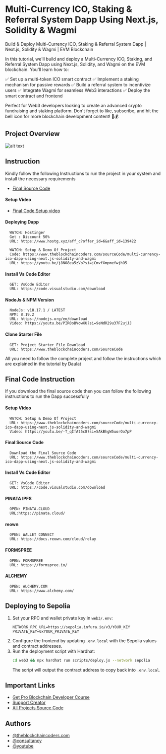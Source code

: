# Multi-Currency ICO, Staking & Referral System Dapp Using Next.js, Solidity & Wagmi

Build & Deploy Multi-Currency ICO, Staking & Referral System Dapp | Next.js, Solidity & Wagmi | EVM Blockchain

In this tutorial, we'll build and deploy a Multi-Currency ICO, Staking, and Referral System Dapp using Next.js, Solidity, and Wagmi on the EVM blockchain. You'll learn how to:

✅ Set up a multi-token ICO smart contract
✅ Implement a staking mechanism for passive rewards
✅ Build a referral system to incentivize users
✅ Integrate Wagmi for seamless Web3 interactions
✅ Deploy the smart contract and frontend

Perfect for Web3 developers looking to create an advanced crypto fundraising and staking platform. Don't forget to like, subscribe, and hit the bell icon for more blockchain development content! 🚀💰

## Project Overview

![alt text](https://www.daulathussain.com/wp-content/uploads/2025/03/Build-Deploy-Multi-Currency-ICO-Staking-Referral-System-Dapp.jpg)

## Instruction

Kindly follow the following Instructions to run the project in your system and install the necessary requirements

- [Final Source Code](https://www.theblockchaincoders.com/sourceCode/multi-currency-ico-dapp-using-next.js-solidity-and-wagmi)

#### Setup Video

- [Final Code Setup video](https://youtu.be/-T_qIfAt5c8?si=SAkBhgW5uorOo7pP)

#### Deploying Dapp

```
  WATCH: Hostinger
  Get : Discount 50%
  URL: https://www.hostg.xyz/aff_c?offer_id=6&aff_id=139422
```

```
  WATCH: Setup & Demo Of Project
  Code: https://www.theblockchaincoders.com/sourceCode/multi-currency-ico-dapp-using-next.js-solidity-and-wagmi
  URL: https://youtu.be/j8NO8ea5zVo?si=jCmvfXmpmefwjhO5
```

#### Install Vs Code Editor

```
  GET: VsCode Editor
  URL: https://code.visualstudio.com/download
```

#### NodeJs & NPM Version

```
  NodeJs: v18.17.1 / LATEST
  NPM: 8.19.2
  URL: https://nodejs.org/en/download
  Video: https://youtu.be/PIR0oBVowXU?si=9eNdR29u37F2ujJJ
```

#### Clone Starter File

```
  GET: Project Starter File Download
  URL: https://www.theblockchaincoders.com/SourceCode
```

All you need to follow the complete project and follow the instructions which are explained in the tutorial by Daulat

## Final Code Instruction

If you download the final source code then you can follow the following instructions to run the Dapp successfully

#### Setup Video

```
  WATCH: Setup & Demo Of Project
  URL: https://www.theblockchaincoders.com/sourceCode/multi-currency-ico-dapp-using-next.js-solidity-and-wagmi
  Video: https://youtu.be/-T_qIfAt5c8?si=SAkBhgW5uorOo7pP
```

#### Final Source Code

```
  Download the Final Source Code
  URL: https://www.theblockchaincoders.com/sourceCode/multi-currency-ico-dapp-using-next.js-solidity-and-wagmi
```

#### Install Vs Code Editor

```
  GET: VsCode Editor
  URL: https://code.visualstudio.com/download
```

#### PINATA IPFS

```
  OPEN: PINATA.CLOUD
  URL:https://pinata.cloud/
```

#### reown

```
  OPEN: WALLET CONNECT
  URL: https://docs.reown.com/cloud/relay
```

#### FORMSPREE

```
  OPEN: FORMSPREE
  URL: https://formspree.io/
```

#### ALCHEMY

```
  OPEN: ALCHEMY.COM
  URL: https://www.alchemy.com/
```

## Deploying to Sepolia

1. Set your RPC and wallet private key in `web3/.env`:
   ```
   NETWORK_RPC_URL=https://sepolia.infura.io/v3/YOUR_KEY
   PRIVATE_KEY=0xYOUR_PRIVATE_KEY
   ```
2. Configure the frontend by updating `.env.local` with the Sepolia values and contract addresses.
3. Run the deployment script with Hardhat:
   ```bash
   cd web3 && npx hardhat run scripts/deploy.js --network sepolia
   ```
   The script will output the contract address to copy back into `.env.local`.

## Important Links

- [Get Pro Blockchain Developer Course](https://www.theblockchaincoders.com/pro-nft-marketplace)
- [Support Creator](https://bit.ly/Support-Creator)
- [All Projects Source Code](https://www.theblockchaincoders.com/SourceCode)

## Authors

- [@theblockchaincoders.com](https://www.theblockchaincoders.com/)
- [@consultancy](https://www.theblockchaincoders.com/consultancy)
- [@youtube](https://www.youtube.com/@daulathussain)
